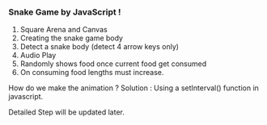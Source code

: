 ### Snake Game by JavaScript !

1. Square Arena and Canvas
2. Creating the snake game body
3. Detect a snake body (detect 4 arrow keys only)
4. Audio Play
5. Randomly shows food once current food get consumed
6. On consuming food lengths must increase.

How do we make the animation ?
Solution : Using a setInterval() function in javascript.

Detailed Step will be updated later.
